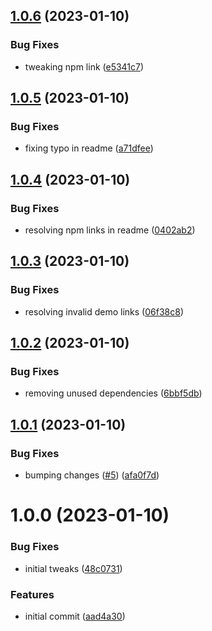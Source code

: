 ## [1.0.6](https://github.com/aorumbayev/awesomealgo-hooks/compare/v1.0.5...v1.0.6) (2023-01-10)


### Bug Fixes

* tweaking npm link ([e5341c7](https://github.com/aorumbayev/awesomealgo-hooks/commit/e5341c7c3d18320f3fd02483c0d41aca7658f705))

## [1.0.5](https://github.com/aorumbayev/awesomealgo-hooks/compare/v1.0.4...v1.0.5) (2023-01-10)


### Bug Fixes

* fixing typo in readme ([a71dfee](https://github.com/aorumbayev/awesomealgo-hooks/commit/a71dfee5b6224e983c0dcf1ab1ea31567c32e279))

## [1.0.4](https://github.com/aorumbayev/awesomealgo-hooks/compare/v1.0.3...v1.0.4) (2023-01-10)


### Bug Fixes

* resolving npm links in readme ([0402ab2](https://github.com/aorumbayev/awesomealgo-hooks/commit/0402ab2344ec1c9eb7fb67fc48c2fb2bb70525c9))

## [1.0.3](https://github.com/aorumbayev/awesomealgo-hooks/compare/v1.0.2...v1.0.3) (2023-01-10)


### Bug Fixes

* resolving invalid demo links ([06f38c8](https://github.com/aorumbayev/awesomealgo-hooks/commit/06f38c8ce355b901c05fc666fab527d17fea6371))

## [1.0.2](https://github.com/aorumbayev/awesomealgo-hooks/compare/v1.0.1...v1.0.2) (2023-01-10)


### Bug Fixes

* removing unused dependencies ([6bbf5db](https://github.com/aorumbayev/awesomealgo-hooks/commit/6bbf5dba6ba52000e86f4802d40e96adab633259))

## [1.0.1](https://github.com/aorumbayev/awesomealgo-hooks/compare/v1.0.0...v1.0.1) (2023-01-10)


### Bug Fixes

* bumping changes ([#5](https://github.com/aorumbayev/awesomealgo-hooks/issues/5)) ([afa0f7d](https://github.com/aorumbayev/awesomealgo-hooks/commit/afa0f7dd5ccd411f491cbe0e750cfbc58275091b))

# 1.0.0 (2023-01-10)


### Bug Fixes

* initial tweaks ([48c0731](https://github.com/aorumbayev/awesomealgo-hooks/commit/48c0731d93e70ed02565edb9d0e61731cef40159))


### Features

* initial commit ([aad4a30](https://github.com/aorumbayev/awesomealgo-hooks/commit/aad4a309959eca47867a6780e94f9b63b0c3e025))
